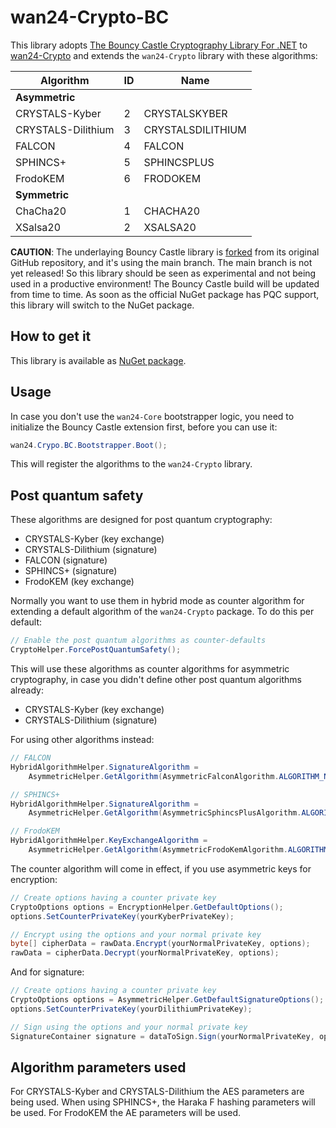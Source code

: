 # wan24-Crypto-BC

This library adopts 
[The Bouncy Castle Cryptography Library For .NET](https://github.com/bcgit/bc-csharp) 
to [wan24-Crypto](https://www.nuget.org/packages/wan24-Crypto/) and extends 
the `wan24-Crypto` library with these algorithms:

| Algorithm | ID | Name |
| --- | --- | --- |
| **Asymmetric** |  |  |
| CRYSTALS-Kyber | 2 | CRYSTALSKYBER |
| CRYSTALS-Dilithium | 3 | CRYSTALSDILITHIUM |
| FALCON | 4 | FALCON |
| SPHINCS+ | 5 | SPHINCSPLUS |
| FrodoKEM | 6 | FRODOKEM |
| **Symmetric** |  |  |
| ChaCha20 | 1 | CHACHA20 |
| XSalsa20 | 2 | XSALSA20 |

**CAUTION**: The underlaying Bouncy Castle library is 
[forked](https://github.com/nd1012/bc-csharp) from its original GitHub 
repository, and it's using the main branch. The main branch is not yet 
released! So this library should be seen as experimental and not being used in 
a productive environment! The Bouncy Castle build will be updated from time to 
time. As soon as the official NuGet package has PQC support, this library will 
switch to the NuGet package.

## How to get it

This library is available as 
[NuGet package](https://www.nuget.org/packages/wan24-Crypto-BC/).

## Usage

In case you don't use the `wan24-Core` bootstrapper logic, you need to 
initialize the Bouncy Castle extension first, before you can use it:

```cs
wan24.Crypo.BC.Bootstrapper.Boot();
```

This will register the algorithms to the `wan24-Crypto` library.

## Post quantum safety

These algorithms are designed for post quantum cryptography:

- CRYSTALS-Kyber (key exchange)
- CRYSTALS-Dilithium (signature)
- FALCON (signature)
- SPHINCS+ (signature)
- FrodoKEM (key exchange)

Normally you want to use them in hybrid mode as counter algorithm for 
extending a default algorithm of the `wan24-Crypto` package. To do this per 
default:

```cs
// Enable the post quantum algorithms as counter-defaults
CryptoHelper.ForcePostQuantumSafety();
```

This will use these algorithms as counter algorithms for asymmetric 
cryptography, in case you didn't define other post quantum algorithms already:

- CRYSTALS-Kyber (key exchange)
- CRYSTALS-Dilithium (signature)

For using other algorithms instead:

```cs
// FALCON
HybridAlgorithmHelper.SignatureAlgorithm = 
    AsymmetricHelper.GetAlgorithm(AsymmetricFalconAlgorithm.ALGORITHM_NAME);

// SPHINCS+
HybridAlgorithmHelper.SignatureAlgorithm = 
    AsymmetricHelper.GetAlgorithm(AsymmetricSphincsPlusAlgorithm.ALGORITHM_NAME);

// FrodoKEM
HybridAlgorithmHelper.KeyExchangeAlgorithm = 
    AsymmetricHelper.GetAlgorithm(AsymmetricFrodoKemAlgorithm.ALGORITHM_NAME);
```

The counter algorithm will come in effect, if you use asymmetric keys for 
encryption:

```cs
// Create options having a counter private key
CryptoOptions options = EncryptionHelper.GetDefaultOptions();
options.SetCounterPrivateKey(yourKyberPrivateKey);

// Encrypt using the options and your normal private key
byte[] cipherData = rawData.Encrypt(yourNormalPrivateKey, options);
rawData = cipherData.Decrypt(yourNormalPrivateKey, options);
```

And for signature:

```cs
// Create options having a counter private key
CryptoOptions options = AsymmetricHelper.GetDefaultSignatureOptions();
options.SetCounterPrivateKey(yourDilithiumPrivateKey);

// Sign using the options and your normal private key
SignatureContainer signature = dataToSign.Sign(yourNormalPrivateKey, options: options);
```

## Algorithm parameters used

For CRYSTALS-Kyber and CRYSTALS-Dilithium the AES parameters are being used. 
When using SPHINCS+, the Haraka F hashing parameters will be used. For 
FrodoKEM the AE parameters will be used.
